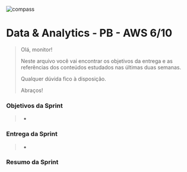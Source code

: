 ![compass](https://vetores.org/d/compass-uol.svg)

# Data & Analytics - PB - AWS 6/10

> Olá, monitor! 
> 
> Neste arquivo você vai encontrar os objetivos da entrega e as referências dos conteúdos estudados nas últimas duas semanas.
> 
> Qualquer dúvida fico à disposição. 
> 
> Abraços!

### Objetivos da Sprint
>
> - 
>
### Entrega da Sprint
>
> - 
>
### Resumo da Sprint
>
> 